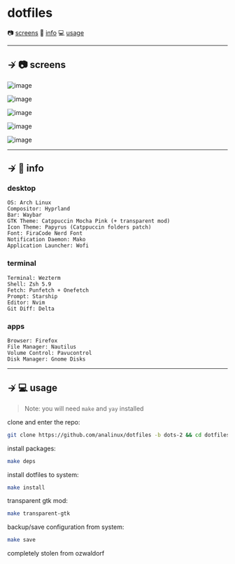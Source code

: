 # dotfiles

📷 [screens](#--screens)
📝 [info](#--info)
💻 [usage](#--usage) 

---

## ↛ 📷 screens

![image](https://github.com/ozwaldorf/dotfiles/assets/8976745/71a05127-5489-44f0-8314-4229465333f8)

![image](https://github.com/ozwaldorf/dotfiles/assets/8976745/1bc53bf1-5a1b-40b3-8fd1-c77647fe2d38)

![image](https://github.com/ozwaldorf/dotfiles/assets/8976745/795ed968-cb9f-48d3-be6a-0b3b76af8e4c)

![image](https://github.com/ozwaldorf/dotfiles/assets/8976745/3175d137-88a1-4992-9c37-c30f6c6d5a56)

![image](https://github.com/ozwaldorf/dotfiles/assets/8976745/1bb1fbdb-c3ff-43f1-a2d2-09caaeffdf6f)

---

## ↛ 📝 info

### desktop

```
OS: Arch Linux
Compositor: Hyprland
Bar: Waybar
GTK Theme: Catppuccin Mocha Pink (+ transparent mod)
Icon Theme: Papyrus (Catppuccin folders patch)
Font: FiraCode Nerd Font
Notification Daemon: Mako
Application Launcher: Wofi
```

### terminal

```
Terminal: Wezterm
Shell: Zsh 5.9
Fetch: Punfetch + Onefetch
Prompt: Starship
Editor: Nvim
Git Diff: Delta
```

### apps

```
Browser: Firefox
File Manager: Nautilus
Volume Control: Pavucontrol
Disk Manager: Gnome Disks
```

---

## ↛ 💻 usage

> Note: you will need `make` and `yay` installed

clone and enter the repo:

```sh
git clone https://github.com/analinux/dotfiles -b dots-2 && cd dotfiles
```

install packages:
```sh
make deps
```

install dotfiles to system:

```sh
make install
```

transparent gtk mod:

```sh 
make transparent-gtk
```

backup/save configuration from system:

```sh
make save
```

completely stolen from ozwaldorf 
